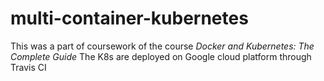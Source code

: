 # multi-container-kubernetes
This was a part of coursework of the course *Docker and Kubernetes: The Complete Guide*
The K8s are deployed on Google cloud platform through Travis CI
